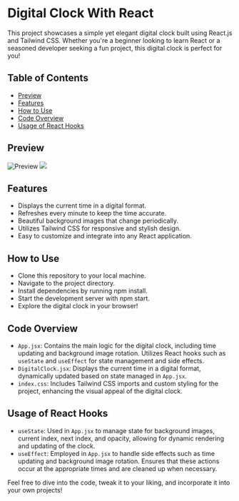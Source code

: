 # Digital Clock With React

This project showcases a simple yet elegant digital clock built using React.js and Tailwind CSS. Whether you're a beginner looking to learn React or a seasoned developer seeking a fun project, this digital clock is perfect for you!

## Table of Contents

- [Preview](#preview)
- [Features](#features)
- [How to Use](#how-to-use)
- [Code Overview](#code-overview)
- [Usage of React Hooks](#usage-of-react-hooks)

## Preview

![Preview](./2.png) ![](./3.png)

## Features

- Displays the current time in a digital format.
- Refreshes every minute to keep the time accurate.
- Beautiful background images that change periodically.
- Utilizes Tailwind CSS for responsive and stylish design.
- Easy to customize and integrate into any React application.

## How to Use

- Clone this repository to your local machine.
- Navigate to the project directory.
- Install dependencies by running npm install.
- Start the development server with npm start.
- Explore the digital clock in your browser!

## Code Overview

- `App.jsx`: Contains the main logic for the digital clock, including time updating and background image rotation. Utilizes React hooks such as `useState` and `useEffect` for state management and side effects.
- `DigitalClock.jsx`: Displays the current time in a digital format, dynamically updated based on state managed in `App.jsx`.
- `index.css`: Includes Tailwind CSS imports and custom styling for the project, enhancing the visual appeal of the digital clock.

## Usage of React Hooks

- `useState`: Used in `App.jsx` to manage state for background images, current index, next index, and opacity, allowing for dynamic rendering and updating of the clock.
- `useEffect`: Employed in `App.jsx` to handle side effects such as time updating and background image rotation. Ensures that these actions occur at the appropriate times and are cleaned up when necessary.

Feel free to dive into the code, tweak it to your liking, and incorporate it into your own projects!
